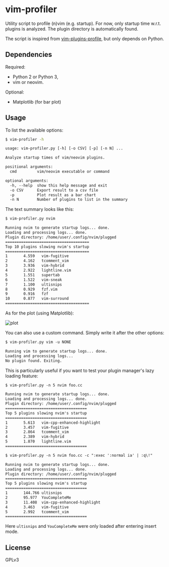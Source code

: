 vim-profiler
============

Utility script to profile (n)vim (e.g. startup). For now, only startup time
w.r.t. plugins is analyzed. The plugin directory is automatically found.

The script is inspired from [vim-plugins-profile][vim-plugins-profile], but
only depends on Python.

## Dependencies

Required:

- Python 2 or Python 3,
- vim or neovim.

Optional:

- Matplotlib (for bar plot)

## Usage

To list the available options:
```sh
$ vim-profiler -h
```

```txt
usage: vim-profiler.py [-h] [-o CSV] [-p] [-n N] ...

Analyze startup times of vim/neovim plugins.

positional arguments:
  cmd         vim/neovim executable or command

optional arguments:
  -h, --help  show this help message and exit
  -o CSV      Export result to a csv file
  -p          Plot result as a bar chart
  -n N        Number of plugins to list in the summary
```

The text summary looks like this:

```txt
$ vim-profiler.py nvim

Running nvim to generate startup logs... done.
Loading and processing logs... done.
Plugin directory: /home/user/.config/nvim/plugged
=====================================
Top 10 plugins slowing nvim's startup
=====================================
1       4.559   vim-fugitive
2       4.162   tcomment_vim
3       3.936   vim-hybrid
4       2.922   lightline.vim
5       1.551   supertab
6       1.522   vim-sneak
7       1.100   ultisnips
8       0.929   fzf.vim
9       0.916   fzf
10      0.877   vim-surround
=====================================
```

As for the plot (using Matplotlib):

![plot](https://raw.githubusercontent.com/bchretien/vim-profiler/master/.images/plot.png "Plot")

You can also use a custom command. Simply write it after the other options:

```txt
$ vim-profiler.py vim -u NONE

Running vim to generate startup logs... done.
Loading and processing logs...
No plugin found. Exiting.
```

This is particularly useful if you want to test your plugin manager's lazy
loading feature:

```txt
$ vim-profiler.py -n 5 nvim foo.cc

Running nvim to generate startup logs... done.
Loading and processing logs... done.
Plugin directory: /home/user/.config/nvim/plugged
====================================
Top 5 plugins slowing nvim's startup
====================================
1       5.613   vim-cpp-enhanced-highlight
2       3.457   vim-fugitive
3       2.864   tcomment_vim
4       2.389   vim-hybrid
5       1.870   lightline.vim
====================================

$ vim-profiler.py -n 5 nvim foo.cc -c ":exec ':normal ia' | :q\!"

Running nvim to generate startup logs... done.
Loading and processing logs... done.
Plugin directory: /home/user/.config/nvim/plugged
====================================
Top 5 plugins slowing nvim's startup
====================================
1       144.766 ultisnips
2       95.977  YouCompleteMe
3       11.408  vim-cpp-enhanced-highlight
4       3.463   vim-fugitive
5       2.992   tcomment_vim
====================================
```

Here `ultisnips` and `YouCompleteMe` were only loaded after entering insert
mode.

## License

GPLv3

[vim-plugins-profile]: https://github.com/hyiltiz/vim-plugins-profile
